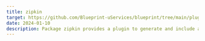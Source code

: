 ```yaml
---
title: zipkin
target: https://github.com/Blueprint-uServices/blueprint/tree/main/plugins/zipkin
date: 2024-01-10
description: Package zipkin provides a plugin to generate and include a zipkin collector instance in a Blueprint application.The package provides a zipkin container that provides the server\-side implementation and a go\-client for connecting to the server.
---
```

